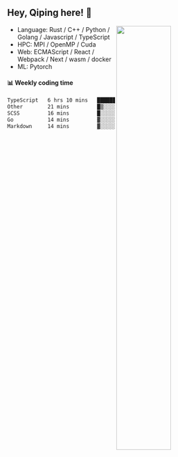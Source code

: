 

## Hey, Qiping here! :wave:

[<img align="right" width="50%" src="https://github-readme-stats.vercel.app/api?username=ppppqp&theme=dark&show_icons=true">](https://metrics.lecoq.io/ppppqp?template=classic)



-   Language: Rust / C++ / Python / Golang / Javascript / TypeScript
-   HPC: MPI / OpenMP / Cuda
-   Web: ECMAScript / React / Webpack / Next / wasm / docker
-   ML: Pytorch



#### :bar_chart: Weekly coding time

<!--START_SECTION:waka-->

```txt
TypeScript   6 hrs 10 mins   ████████████████████▒░░░░   81.32 %
Other        21 mins         █▒░░░░░░░░░░░░░░░░░░░░░░░   04.78 %
SCSS         16 mins         █░░░░░░░░░░░░░░░░░░░░░░░░   03.64 %
Go           14 mins         ▓░░░░░░░░░░░░░░░░░░░░░░░░   03.22 %
Markdown     14 mins         ▓░░░░░░░░░░░░░░░░░░░░░░░░   03.15 %
```

<!--END_SECTION:waka-->
